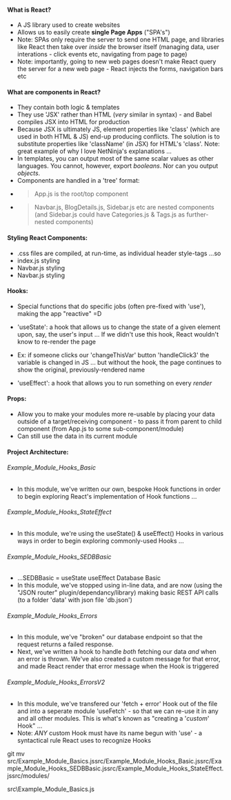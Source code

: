 #### What is React?

-   A JS library used to create websites
-   Allows us to easily create **single Page Apps** ("SPA's")
-   Note: SPAs only require the server to send one HTML page, and libraries like React then take over _inside_ the browser itself (managing data, user interations - click events etc, navigating from page to page)
-   Note: importantly, going to new web pages doesn't make React query the server for a new web page - React injects the forms, navigation bars etc

#### What are components in React?

-   They contain both logic & templates
-   They use 'JSX' rather than HTML (_very_ similar in syntax) - and Babel compiles JSX into HTML for production
-   Because JSX is ultimately JS, element properties like 'class' (which are used in both HTML & JS) end-up producing conflicts. The solution is to substitute properties like 'className' (in JSX) for HTML's 'class'. Note: great example of why I love NetNinja's explanations ...
-   In templates, you can output most of the same scalar values as other languages. You cannot, however, export _booleans_. Nor can you output _objects_.
-   Components are handled in a 'tree' format:
-   > App.js is the root/top component
-   > Navbar.js, BlogDetails.js, Sidebar.js etc are nested components (and Sidebar.js could have Categories.js & Tags.js as further-nested components)

#### Styling React Components:

-   .css files are compiled, at run-time, as individual header style-tags ...so
-   <styles>index.js styling</styles>
-   <styles>Navbar.js styling</styles>
-   <styles>Navbar.js styling</styles>

#### Hooks:

-   Special functions that do specific jobs (often pre-fixed with 'use'), making the app "reactive" =D

-   'useState': a hook that allows us to change the state of a given element upon, say, the user's input ... If we didn't use this hook, React wouldn't know to re-render the page
-   Ex: if someone clicks our 'changeThisVar' button 'handleClick3' the variable is changed in JS ... but without the hook, the page continues to show the original, previously-rendered name

-   'useEffect': a hook that allows you to run something on every _render_

#### Props:

-   Allow you to make your modules more re-usable by placing your data outside of a target/receiving component - to pass it from parent to child component (from App.js to some sub-component/module)
-   Can still use the data in its current module

#### Project Architecture:

###### Example_Module_Hooks_Basic

-   In this module, we've written our own, bespoke Hook functions in order to begin exploring React's implementation of Hook functions ...

###### Example_Module_Hooks_StateEffect

-   In this module, we're using the useState() & useEffect() Hooks in various ways in order to begin exploring commonly-used Hooks ...

###### Example_Module_Hooks_SEDBBasic

-   ...SEDBBasic = useState useEffect Database Basic
-   In this module, we've stopped using in-line data, and are now (using the "JSON router" plugin/dependancy/library) making basic REST API calls (to a folder 'data' with json file 'db.json')

###### Example_Module_Hooks_Errors

-   In this module, we've "broken" our database endpoint so that the request returns a failed response.
-   Next, we've written a hook to handle _both_ fetching our data _and_ when an error is thrown. We've also created a custom message for that error, and made React render that error message when the Hook is triggered

###### Example_Module_Hooks_ErrorsV2

-   In this module, we've transfered our 'fetch + error' Hook out of the file and into a seperate module 'useFetch' - so that we can re-use it in any and all other modules. This is what's known as "creating a '_custom_' Hook" ...
-   Note: _ANY_ custom Hook must have its name begun with 'use' - a syntactical rule React uses to recognize Hooks

git mv src/Example_Module_Basics.jssrc/Example_Module_Hooks_Basic.jssrc/Example_Module_Hooks_SEDBBasic.jssrc/Example_Module_Hooks_StateEffect.jssrc/modules/

src\Example_Module_Basics.js
